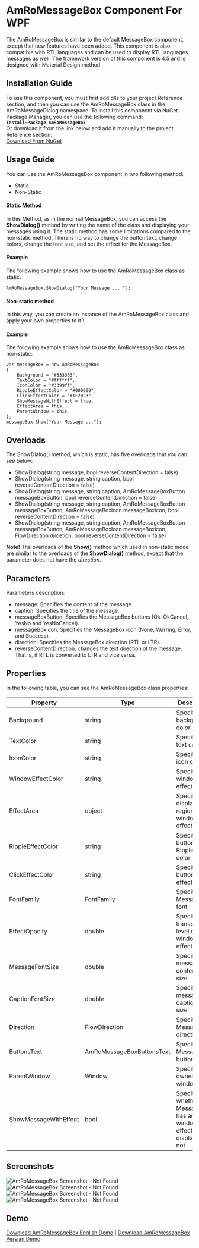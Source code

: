 # AmRoMessageBox Component For WPF
The AmRoMessageBox is similar to the default MessageBox component, except that new features have been added. This component is also compatible with RTL languages and can be used to display RTL languages messages as well. The framework version of this component is 4.5 and is designed with Material Design method.

## Installation Guide
To use this component, you must first add dlls to your project Reference section, and then you can use the AmRoMessageBox class in the AmRoMessageDialog namespace. To install this component via NuGet Package Manager, you can use the following command:\
**`Install-Package AmRoMessageBox`**\
Or download it from the link below and add it manually to the project Reference section:\
[Download From NuGet](https://www.nuget.org/packages/AmRoMessageBox/)

## Usage Guide
You can use the AmRoMessageBox component in two following method:
*	Static
*	Non-Static

#### Static Method
In this Method, as in the normal MessageBox, you can access the **ShowDialog()** method by writing the name of the class and displaying your messages using it. The static method has some limitations compared to the non-static method. There is no way to change the button text, change colors, change the font size, and set the effect for the MessageBox.

#### Example
The following example shows how to use the AmRoMessageBox class as static:
```
AmRoMessageBox.ShowDialog("Your Message ... ");
```
#### Non-static method
In this way, you can create an instance of the AmRoMessageBox class and apply your own properties to it.\

#### Example
The following example shows how to use the AmRoMessageBox class as non-static:
```
var messageBox = new AmRoMessageBox
{
    Background = "#333333",
    TextColor = "#ffffff",
    IconColor = "#3399ff",
    RippleEffectColor = "#000000",
    ClickEffectColor = "#1F2023",
    ShowMessageWithEffect = true,
    EffectArea = this,
    ParentWindow = this
};
messageBox.Show("Your Message ..."); 
```
## Overloads
The ShowDialog() method, which is static, has five overloads that you can see below:
*	ShowDialog(string message, bool reverseContentDirection = false)
*	ShowDialog(string message, string caption, bool reverseContentDirection = false)
*	ShowDialog(string message, string caption, AmRoMessageBoxButton messageBoxButton, bool reverseContentDirection = false)
*	ShowDialog(string message, string caption, AmRoMessageBoxButton messageBoxButton, AmRoMessageBoxIcon messageBoxIcon, bool reverseContentDirection = false)
*	ShowDialog(string message, string caption, AmRoMessageBoxButton messageBoxButton, AmRoMessageBoxIcon messageBoxIcon, FlowDirection dircetion, bool reverseContentDirection = false)

**Note!** The overloads of the **Show()** method which used in non-static mode are similar to the overloads of the **ShowDialog()** method, except that the parameter does not have the *direction*.

## Parameters
Parameters description:
* message: Specifies the content of the message.
* caption: Specifies the title of the message.
* messageBoxButton: Specifies the MessageBox buttons (Ok, OkCancel, YesNo and YesNoCancel).
* messageBoxIcon: Specifies the MessageBox icon (None, Warring, Error, and Success).
* direction: Specifies the MessageBox direction (RTL or LTR).
* reverseContentDirection: changes the text direction of the message. That is, if RTL is converted to LTR and vice versa.

## Properties
In the following table, you can see the AmRoMessageBox class properties:

| Property  | Type | Description | 
| ------------- | ------------- | ------------- |
| Background | string | Specifies the background color |
| TextColor | string | Specifies the text color |
| IconColor | string | Specifies the icon color |
| WindowEffectColor | string | Specifies the window effect color |
| EffectArea | object | Specifies display region of window effect |
| RippleEffectColor | string | Specifies the buttons Ripple effect color |
| ClickEffectColor | string | Specifies the buttons Click effect color |
| FontFamily | FontFamily | Specifies the MessageBox font |
| EffectOpacity | double | Specifies the transparency level of window effect |
| MessageFontSize | double | Specifies message content font size |
| CaptionFontSize | double | Specifies message caption font size |
| Direction | FlowDirection | Specifies the MessageBox direction |
| ButtonsText | AmRoMessageBoxButtonsText | Specifies the MessageBox buttons text |
| ParentWindow | Window | Specifies the owner window |
| ShowMessageWithEffect | bool | Specifies whether MessageBox has an window effect when displaying or not |

## Screenshots
![AmRoMessageBox Screenshot - Not Found](Screenshots/EN/AmRoMessageBoxDemo_EN_Screenshot1.png)
![AmRoMessageBox Screenshot - Not Found](Screenshots/EN/AmRoMessageBoxDemo_EN_Screenshot2.png)
![AmRoMessageBox Screenshot - Not Found](Screenshots/EN/AmRoMessageBoxDemo_EN_Screenshot3.png)
![AmRoMessageBox Screenshot - Not Found](Screenshots/EN/AmRoMessageBoxDemo_EN_Screenshot4.png)

## Demo
[Download AmRoMessageBox English Demo](Demo/AmRoMessageBoxDemo_EN.rar) |
[Download AmRoMessageBox Persian Demo](Demo/AmRoMessageBoxDemo_FA.rar)
